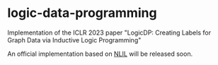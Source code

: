 # logic-data-programming
Implementation of the ICLR 2023 paper "LogicDP: Creating Labels for Graph Data via Inductive Logic Programming"

An official implementation based on [NLIL](https://github.com/gblackout/NLIL) will be released soon.
